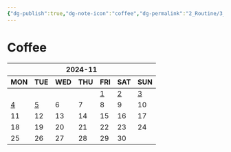 ```yaml
---
{"dg-publish":true,"dg-note-icon":"coffee","dg-permalink":"2_Routine/3_Monthly/Overview/coffee","tags":["monthly","coffee","overview"],"permalink":"/2_Routine/3_Monthly/Overview/coffee/","dgPassFrontmatter":true,"noteIcon":"coffee"}
---
```


# Coffee
<table class="habitt" style="width: 100%;"><thead><tr><th class="habitt-head" colspan="7">2024-11</th></tr><tr><th class="habitt-th habitt-th-0">MON</th><th class="habitt-th habitt-th-1">TUE</th><th class="habitt-th habitt-th-2">WED</th><th class="habitt-th habitt-th-3">THU</th><th class="habitt-th habitt-th-4">FRI</th><th class="habitt-th habitt-th-5">SAT</th><th class="habitt-th habitt-th-6">SUN</th></tr></thead><tbody><tr><td class="habitt-td habitt-td--disabled "><div class="habitt-c"><div class="habitt-date"></div><div class="habitt-dots"></div></div></td><td class="habitt-td habitt-td--disabled "><div class="habitt-c"><div class="habitt-date"></div><div class="habitt-dots"></div></div></td><td class="habitt-td habitt-td--disabled "><div class="habitt-c"><div class="habitt-date"></div><div class="habitt-dots"></div></div></td><td class="habitt-td habitt-td--disabled "><div class="habitt-c"><div class="habitt-date"></div><div class="habitt-dots"></div></div></td><td class="habitt-td habitt-td--1 habitt-td--checked"><div class="habitt-c"><div class="habitt-date"><a class="internal-link" data-href="2_Routine/1_Daily/Drinks/2024-11-01" target="_blank" rel="noopener" href="2_Routine/1_Daily/Drinks/2024-11-01">1</a></div><div class="habitt-dots"><div class="habit-content"></div></div></div></td><td class="habitt-td habitt-td--2 habitt-td--checked"><div class="habitt-c"><div class="habitt-date"><a class="internal-link" data-href="2_Routine/1_Daily/Drinks/2024-11-02.md" target="_blank" rel="noopener" href="2_Routine/1_Daily/Drinks/2024-11-02.md">2</a></div><div class="habitt-dots"><div class="habit-content"></div></div></div></td><td class="habitt-td habitt-td--3 habitt-td--checked"><div class="habitt-c"><div class="habitt-date"><a class="internal-link" data-href="2_Routine/1_Daily/Drinks/2024-11-03.md" target="_blank" rel="noopener" href="2_Routine/1_Daily/Drinks/2024-11-03.md">3</a></div><div class="habitt-dots"><div class="habit-content"></div></div></div></td></tr><tr><td class="habitt-td habitt-td--4 habitt-td--checked"><div class="habitt-c"><div class="habitt-date"><a class="internal-link" data-href="2_Routine/1_Daily/Drinks/2024-11-04" target="_blank" rel="noopener" href="2_Routine/1_Daily/Drinks/2024-11-04">4</a></div><div class="habitt-dots"><div class="habit-content"></div></div></div></td><td class="habitt-td habitt-td--5 habitt-td--checked"><div class="habitt-c"><div class="habitt-date"><a class="internal-link" data-href="2_Routine/1_Daily/Drinks/2024-11-05" target="_blank" rel="noopener" href="2_Routine/1_Daily/Drinks/2024-11-05">5</a></div><div class="habitt-dots"><div class="habit-content"></div></div></div></td><td class="habitt-td habitt-td--6 "><div class="habitt-c"><div class="habitt-date">6</div><div class="habitt-dots"></div></div></td><td class="habitt-td habitt-td--7 "><div class="habitt-c"><div class="habitt-date">7</div><div class="habitt-dots"></div></div></td><td class="habitt-td habitt-td--8 "><div class="habitt-c"><div class="habitt-date">8</div><div class="habitt-dots"></div></div></td><td class="habitt-td habitt-td--9 "><div class="habitt-c"><div class="habitt-date">9</div><div class="habitt-dots"></div></div></td><td class="habitt-td habitt-td--10 "><div class="habitt-c"><div class="habitt-date">10</div><div class="habitt-dots"></div></div></td></tr><tr><td class="habitt-td habitt-td--11 "><div class="habitt-c"><div class="habitt-date">11</div><div class="habitt-dots"></div></div></td><td class="habitt-td habitt-td--12 "><div class="habitt-c"><div class="habitt-date">12</div><div class="habitt-dots"></div></div></td><td class="habitt-td habitt-td--13 "><div class="habitt-c"><div class="habitt-date">13</div><div class="habitt-dots"></div></div></td><td class="habitt-td habitt-td--14 "><div class="habitt-c"><div class="habitt-date">14</div><div class="habitt-dots"></div></div></td><td class="habitt-td habitt-td--15 "><div class="habitt-c"><div class="habitt-date">15</div><div class="habitt-dots"></div></div></td><td class="habitt-td habitt-td--16 "><div class="habitt-c"><div class="habitt-date">16</div><div class="habitt-dots"></div></div></td><td class="habitt-td habitt-td--17 "><div class="habitt-c"><div class="habitt-date">17</div><div class="habitt-dots"></div></div></td></tr><tr><td class="habitt-td habitt-td--18 "><div class="habitt-c"><div class="habitt-date">18</div><div class="habitt-dots"></div></div></td><td class="habitt-td habitt-td--19 "><div class="habitt-c"><div class="habitt-date">19</div><div class="habitt-dots"></div></div></td><td class="habitt-td habitt-td--20 "><div class="habitt-c"><div class="habitt-date">20</div><div class="habitt-dots"></div></div></td><td class="habitt-td habitt-td--21 "><div class="habitt-c"><div class="habitt-date">21</div><div class="habitt-dots"></div></div></td><td class="habitt-td habitt-td--22 "><div class="habitt-c"><div class="habitt-date">22</div><div class="habitt-dots"></div></div></td><td class="habitt-td habitt-td--23 "><div class="habitt-c"><div class="habitt-date">23</div><div class="habitt-dots"></div></div></td><td class="habitt-td habitt-td--24 "><div class="habitt-c"><div class="habitt-date">24</div><div class="habitt-dots"></div></div></td></tr><tr><td class="habitt-td habitt-td--25 "><div class="habitt-c"><div class="habitt-date">25</div><div class="habitt-dots"></div></div></td><td class="habitt-td habitt-td--26 "><div class="habitt-c"><div class="habitt-date">26</div><div class="habitt-dots"></div></div></td><td class="habitt-td habitt-td--27 "><div class="habitt-c"><div class="habitt-date">27</div><div class="habitt-dots"></div></div></td><td class="habitt-td habitt-td--28 "><div class="habitt-c"><div class="habitt-date">28</div><div class="habitt-dots"></div></div></td><td class="habitt-td habitt-td--29 "><div class="habitt-c"><div class="habitt-date">29</div><div class="habitt-dots"></div></div></td><td class="habitt-td habitt-td--30 "><div class="habitt-c"><div class="habitt-date">30</div><div class="habitt-dots"></div></div></td><td class="habitt-td habitt-td--disabled "><div class="habitt-c"><div class="habitt-date"></div><div class="habitt-dots"></div></div></td></tr></tbody></table>
